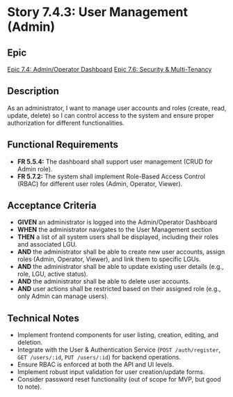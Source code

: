 # Story 7.4.3: User Management (Admin)

## Epic
[Epic 7.4: Admin/Operator Dashboard](docs/epics/epic-7.4-admin-operator-dashboard.md)
[Epic 7.6: Security & Multi-Tenancy](docs/epics/epic-7.6-security-multi-tenancy.md)

## Description
As an administrator, I want to manage user accounts and roles (create, read, update, delete) so I can control access to the system and ensure proper authorization for different functionalities.

## Functional Requirements
- **FR 5.5.4:** The dashboard shall support user management (CRUD for Admin role).
- **FR 5.7.2:** The system shall implement Role-Based Access Control (RBAC) for different user roles (Admin, Operator, Viewer).

## Acceptance Criteria
- **GIVEN** an administrator is logged into the Admin/Operator Dashboard
- **WHEN** the administrator navigates to the User Management section
- **THEN** a list of all system users shall be displayed, including their roles and associated LGU.
- **AND** the administrator shall be able to create new user accounts, assign roles (Admin, Operator, Viewer), and link them to specific LGUs.
- **AND** the administrator shall be able to update existing user details (e.g., role, LGU, active status).
- **AND** the administrator shall be able to delete user accounts.
- **AND** user actions shall be restricted based on their assigned role (e.g., only Admin can manage users).

## Technical Notes
- Implement frontend components for user listing, creation, editing, and deletion.
- Integrate with the User & Authentication Service (`POST /auth/register`, `GET /users/:id`, `PUT /users/:id`) for backend operations.
- Ensure RBAC is enforced at both the API and UI levels.
- Implement robust input validation for user creation/update forms.
- Consider password reset functionality (out of scope for MVP, but good to note).
